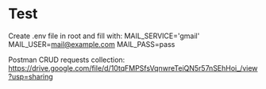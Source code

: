 # Test
Create .env file in root and fill with:
MAIL_SERVICE='gmail'
MAIL_USER=mail@example.com
MAIL_PASS=pass

Postman CRUD requests collection:
https://drive.google.com/file/d/10tqFMPSfsVqnwreTeiQN5r57nSEhHoi_/view?usp=sharing
